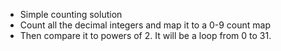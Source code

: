 * Simple counting solution
* Count all the decimal integers and map it to a 0-9 count map
* Then compare it to powers of 2. It will be a loop from 0 to 31.